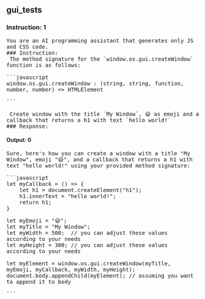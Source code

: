 ## gui_tests
### Instruction: 1
<pre style='text-wrap: wrap'>You are an AI programming assistant that generates only JS and CSS code.
### Instruction:
 The method signature for the `window.os.gui.createWindow` function is as follows:

```javascript
window.os.gui.createWindow : (string, string, function, number, number) => HTMLElement

``` 

 Create window with the title `My Window`, 😃 as emoji and a callback that returns a h1 with text `hello world!` 
### Response:
</pre>
#### Output: 0
<pre style='text-wrap: wrap'>Sure, here's how you can create a window with a title "My Window", emoji "😃", and a callback that returns a h1 with text "hello world!" using your provided method signature:

```javascript
let myCallback = () => {
    let h1 = document.createElement("h1");
    h1.innerText = "hello world!";
    return h1;
}

let myEmoji = "😃";
let myTitle = "My Window";
let myWidth = 500;  // you can adjust these values according to your needs
let myHeight = 300; // you can adjust these values according to your needs

let myElement = window.os.gui.createWindow(myTitle, myEmoji, myCallback, myWidth, myHeight);
document.body.appendChild(myElement); // assuming you want to append it to body

```</pre>
